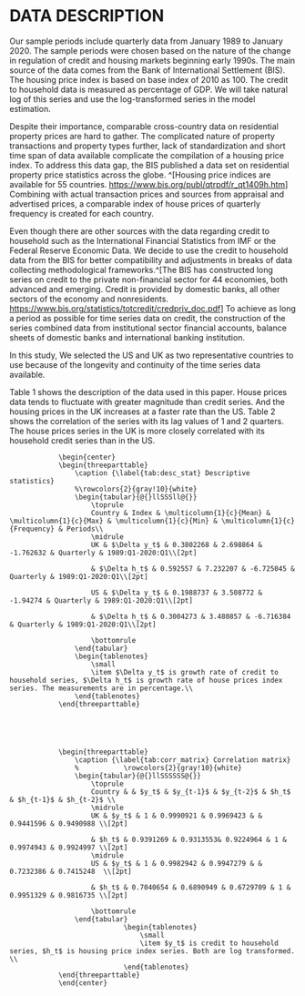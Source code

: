 # DATA DESCRIPTION

Our sample periods include quarterly data from January 1989 to January 2020. The sample periods were chosen based on the nature of the change in regulation of credit and housing markets beginning early 1990s. The main source of the data comes from the Bank of International Settlement (BIS). The housing price index is based on base index of 2010 as 100. The credit to household data is measured as percentage of GDP. We will take natural log of this series and use the log-transformed series in the model estimation. 

Despite their importance, comparable cross-country data on residential property prices are hard to gather. The complicated nature of property transactions and property types further, lack of standardization and short time span of data available complicate the compilation of a housing price index. To address this data gap, the BIS published a data set on residential property price statistics across the globe. ^[Housing price indices are available for 55 countries. https://www.bis.org/publ/qtrpdf/r_qt1409h.htm] Combining with actual transaction prices and sources from appraisal and advertised prices, a comparable index of house prices of quarterly frequency is created for each country.

Even though there are other sources with the data regarding credit to household such as the International Financial Statistics from IMF or the Federal Reserve Economic Data. We decide to use the credit to household data from the BIS for better compatibility and adjustments in breaks of data collecting methodological frameworks.^[The BIS has constructed long series on credit to the private non-financial sector for 44 economies, both advanced and emerging. Credit is provided by domestic banks, all other sectors of the economy and nonresidents. https://www.bis.org/statistics/totcredit/credpriv_doc.pdf] To achieve as long a period as possible for time series data on credit, the construction of the series combined data from institutional sector financial accounts, balance sheets of domestic banks and international banking institution. 

In this study, We selected the US and UK as two representative countries to use  because of the longevity and continuity of the time series data available.



Table 1 shows the description of the data used in this paper. House prices data tends to fluctuate with greater magnitude than credit series. And the housing prices in the UK increases at a faster rate than the US. Table 2 shows the correlation of the series with its lag values of 1 and 2 quarters. The house prices series in the UK is more closely correlated with its household credit series than in the US. 

```{=latex}
			\begin{center}
			\begin{threeparttable}				
				\caption {\label{tab:desc_stat} Descriptive statistics}
				%\rowcolors{2}{gray!10}{white} 
				\begin{tabular}{@{}llSSSll@{}}
					\toprule
					Country & Index & \multicolumn{1}{c}{Mean} & \multicolumn{1}{c}{Max} & \multicolumn{1}{c}{Min} & \multicolumn{1}{c}{Frequency} & Periods\\
					\midrule
					UK & $\Delta y_t$ & 0.3802268 & 2.698864 & -1.762632 & Quarterly & 1989:Q1-2020:Q1\\[2pt] 
					
					& $\Delta h_t$ & 0.592557 & 7.232207 & -6.725045 & Quarterly & 1989:Q1-2020:Q1\\[2pt] 
					
					US & $\Delta y_t$ & 0.1988737 & 3.508772 & -1.94274 & Quarterly & 1989:Q1-2020:Q1\\[2pt] 
					
					& $\Delta h_t$ & 0.3004273 & 3.480857 & -6.716384 & Quarterly & 1989:Q1-2020:Q1\\[2pt] 
					
					\bottomrule
				\end{tabular}
				\begin{tablenotes}
					\small
					\item $\Delta y_t$ is growth rate of credit to household series, $\Delta h_t$ is growth rate of house prices index series. The measurements are in percentage.\\
				\end{tablenotes}
			\end{threeparttable}

		
		


			\begin{threeparttable}
				\caption {\label{tab:corr_matrix} Correlation matrix}
				%			\rowcolors{2}{gray!10}{white} 
				\begin{tabular}{@{}llSSSSSS@{}}
					\toprule
					Country & & $y_t$ & $y_{t-1}$ & $y_{t-2}$ & $h_t$ & $h_{t-1}$ & $h_{t-2}$ \\
					\midrule
					UK & $y_t$ & 1 & 0.9990921 & 0.9969423 & & 0.9441596 & 0.9490988 \\[2pt] 
					
					& $h_t$ & 0.9391269 & 0.9313553& 0.9224964 & 1 & 0.9974943 & 0.9924997 \\[2pt] 
					\midrule
					US & $y_t$ & 1 & 0.9982942 & 0.9947279 & & 0.7232386 & 0.7415248  \\[2pt] 
					
					& $h_t$ & 0.7040654 & 0.6890949 & 0.6729709 & 1 & 0.9951329 & 0.9816735 \\[2pt] 
					
					\bottomrule
				\end{tabular}
							\begin{tablenotes}
								\small
								\item $y_t$ is credit to household series, $h_t$ is housing price index series. Both are log transformed. \\
							\end{tablenotes}
			\end{threeparttable}
			\end{center}
```

